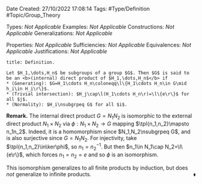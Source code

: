 <div class="topSpace"></div>

Date Created: 27/10/2022 17:08:14
Tags: #Type/Definition #Topic/Group_Theory

Types: <i>Not Applicable</i>
Examples: <i>Not Applicable</i>
Constructions: <i>Not Applicable</i>
Generalizations: <i>Not Applicable</i>

Properties: <i>Not Applicable</i>
Sufficiencies: <i>Not Applicable</i>
Equivalences: <i>Not Applicable</i>
Justifications: <i>Not Applicable</i>

``` ad-Definition
title: Definition.

Let $H_1,\dots,H_n$ be subgroups of a group $G$. Then $G$ is said to be an <b>(internal) direct product of $H_1,\dots,H_n$</b> if
* (Generating): $G=H_1\cdots H_n\coloneqq\l\{H_1\cdots H_n\in G\mid h_i\in H_i\r\}$.
* (Trivial intersection): $H_j\cap\l(H_1\cdots H_n\r)=\l\{e\r\}$ for all $j$.
* (Normality): $H_i\nsubgrpeq G$ for all $i$.

```

<b>Remark.</b> The internal direct product $G=N_1N_2$ is isomorphic to the external direct product $N_1\times N_2$ via $\phi:N_1\times N_2\to G$ mapping $\tpl{n_1,n_2}\mapsto n_1n_2$. Indeed, it is a homomorphism since $N_1,N_2\nsubgrpeq G$, and is also surjective since $G=N_1N_2$. For injectivity, take $\tpl{n_1,n_2}\in\ker\phi$, so $n_1=n_2^{-1}$. But then $n_1\in N_1\cap N_2=\l\{e\r\}$, which forces $n_1=n_2=e$ and so $\phi$ is an isomorphism.

This isomorphism generalizes to all finite products by induction, but does <i>not</i> generalize to infinite products.<span style="float:right;">$\blacklozenge$</span>
